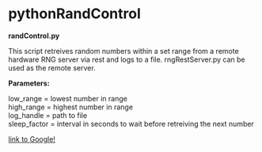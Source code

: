 # pythonRandControl
**randControl.py**<p>
  This script retreives random numbers within a set range from a remote hardware RNG server via rest and logs to a file. rngRestServer.py can be used as the remote server. <p>
    **Parameters:** <p>
      low_range = lowest number in range <br/>
      high_range = highest number in range <br/>
      log_handle = path to file <br/>
      sleep_factor = interval in seconds to wait before retreiving the next number </br>
      
[link to Google!](http://google.com)
